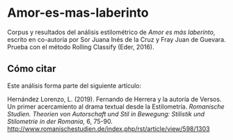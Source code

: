 # Amor-es-mas-laberinto

Corpus y resultados del análisis estilométrico de <i>Amor es más laberinto</i>, escrito en co-autoría por Sor Juana Inés de la Cruz y Fray Juan de Guevara. Prueba con el método Rolling Classify (Eder, 2016).

## Cómo citar

Este análisis forma parte del siguiente artículo:

Hernández Lorenzo, L. (2019). Fernando de Herrera y la autoría de Versos. Un primer acercamiento al drama textual desde la Estilometría. <i>Romanische Studien. Theorien von Autorschaft und Stil in Bewegung: Stilistik und Stilometrie in der Romania</i>, 6, 75-90. http://www.romanischestudien.de/index.php/rst/article/view/598/1303
